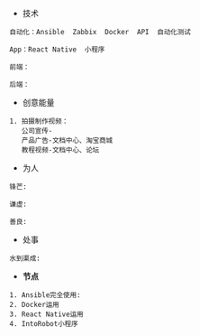 * 技术

```
自动化：Ansible  Zabbix  Docker  API  自动化测试

App：React Native  小程序

前端：

后端：
```

* 创意能量

```
1. 拍摄制作视频：
   公司宣传-
   产品广告-文档中心、淘宝商城
   教程视频-文档中心、论坛

```

* 为人

```
锋芒:

谦虚: 

善良:
```

* 处事

```
水到渠成:
```

* **节点**

```
1. Ansible完全使用:
2. Docker运用
3. React Native运用
4. IntoRobot小程序
```





